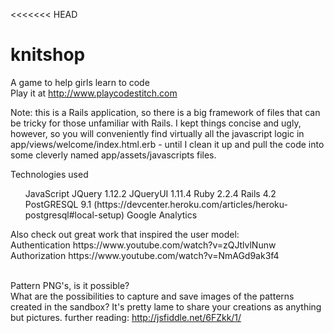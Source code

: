 <<<<<<< HEAD
# knitshop
A game to help girls learn to code
<br/>Play it at http://www.playcodestitch.com 

<p>Note: this is a Rails application, so there is a big framework of files that can be tricky for those unfamiliar with Rails. I kept things concise and ugly, however, so you will conveniently find virtually all the javascript logic in app/views/welcome/index.html.erb - until I clean it up and pull the code into some cleverly named app/assets/javascripts files.
</p>
Technologies used<br/>
<ul>
<le>JavaScript
<le>JQuery 1.12.2
<le>JQueryUI 1.11.4
<le>Ruby 2.2.4
<le>Rails 4.2
<le>PostGRESQL 9.1 (https://devcenter.heroku.com/articles/heroku-postgresql#local-setup)
<le>Google Analytics
</ul>
Also check out great work that inspired the user model:
<br/>Authentication
https://www.youtube.com/watch?v=zQJtlvlNunw
<br/>Authorization
https://www.youtube.com/watch?v=NmAGd9ak3f4

<br/>Pattern PNG's, is it possible?<br/> What are the possibilities to capture and save images of the patterns created in the sandbox? It's pretty lame to share your creations as anything but pictures. further reading: http://jsfiddle.net/6FZkk/1/

